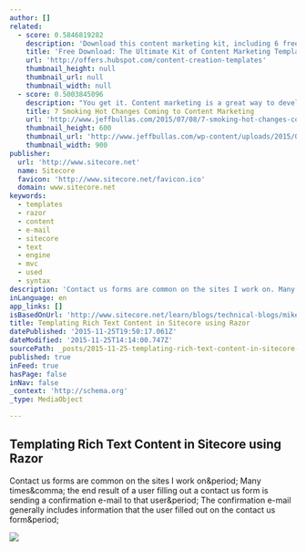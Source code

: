 ```yaml
---
author: []
related:
  - score: 0.5846819282
    description: 'Download this content marketing kit, including 6 free templates to easily create ebooks, blog posts, infographics, social media content, SlideShare presentations, and press releases.'
    title: 'Free Download: The Ultimate Kit of Content Marketing Templates'
    url: 'http://offers.hubspot.com/content-creation-templates'
    thumbnail_height: null
    thumbnail_url: null
    thumbnail_width: null
  - score: 0.5003845096
    description: "You get it. Content marketing is a great way to develop customer relationships, increase brand awareness and target your audience with precision. You've given it a go for a while, with some decent results. Now what? You know by now that content marketing isn't static. Things are always changing."
    title: 7 Smoking Hot Changes Coming to Content Marketing
    url: 'http://www.jeffbullas.com/2015/07/08/7-smoking-hot-changes-coming-to-content-marketing/'
    thumbnail_height: 600
    thumbnail_url: 'http://www.jeffbullas.com/wp-content/uploads/2015/07/Hot-changes-coming-to-conent-marketing-header-image.jpg'
    thumbnail_width: 900
publisher:
  url: 'http://www.sitecore.net'
  name: Sitecore
  favicon: 'http://www.sitecore.net/favicon.ico'
  domain: www.sitecore.net
keywords:
  - templates
  - razor
  - content
  - e-mail
  - sitecore
  - text
  - engine
  - mvc
  - used
  - syntax
description: 'Contact us forms are common on the sites I work on. Many times, the end result of a user filling out a contact us form is sending a confirmation e-mail to that user. The confirmation e-mail generally includes information that the user filled out on the contact us form.'
inLanguage: en
app_links: []
isBasedOnUrl: 'http://www.sitecore.net/learn/blogs/technical-blogs/mike-skutta/posts/2015/06/templating-rich-text-content-in-sitecore-using-razor.aspx'
title: Templating Rich Text Content in Sitecore using Razor
datePublished: '2015-11-25T19:50:17.061Z'
dateModified: '2015-11-25T14:14:00.747Z'
sourcePath: _posts/2015-11-25-templating-rich-text-content-in-sitecore-using-razor.md
published: true
inFeed: true
hasPage: false
inNav: false
_context: 'http://schema.org'
_type: MediaObject

---
```

<article style=""><h1>Templating Rich Text Content in Sitecore using Razor</h1><p>Contact us forms are common on the sites I work on&amp;period; Many times&amp;comma; the end result of a user filling out a contact us form is sending a confirmation e-mail to that user&amp;period; The confirmation e-mail generally includes information that the user filled out on the contact us form&amp;period;</p><img src="http://www.sitecore.net/~/media/OPS/2015/USA%203/Mike%20Skutta%20img%20blog%20post%20June" /></article>